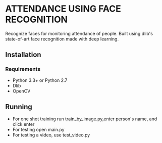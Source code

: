 # ATTENDANCE USING FACE RECOGNITION
Recognize faces for monitoring attendance of people.
Built using dlib's state-of-art face recognition made with deep learning.

## Installation
### Requirements
  * Python 3.3+ or Python 2.7
  * Dlib
  * OpenCV
## Running
  * For one shot training run train_by_image.py,enter person's name, and click enter
  * For testing open main.py
  * For testing a video, use test_video.py
